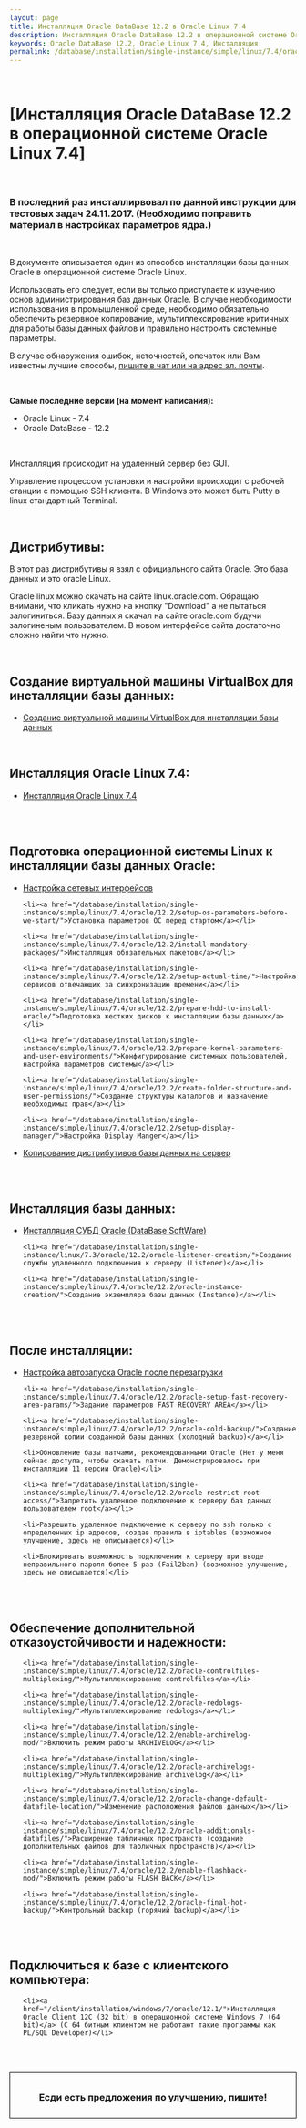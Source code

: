 ```yaml
---
layout: page
title: Инсталляция Oracle DataBase 12.2 в Oracle Linux 7.4
description: Инсталляция Oracle DataBase 12.2 в операционной системе Oracle Linux 7.4
keywords: Oracle DataBase 12.2, Oracle Linux 7.4, Инсталляция
permalink: /database/installation/single-instance/simple/linux/7.4/oracle/12.2/
---
```


<br/>

# [Инсталляция Oracle DataBase 12.2 в операционной системе Oracle Linux 7.4]

<br/>

### В последний раз инсталлирвовал по данной инструкции для тестовых задач 24.11.2017. (Необходимо поправить материал в настройках параметров ядра.)

<br/>

В документе описывается один из способов инсталляции базы данных Oracle в операционной системе Oracle Linux.

Использовать его следует, если вы только приступаете к изучению основ администрирования баз данных Oracle. В случае необходимости использования в промышленной среде, необходимо обязательно обеспечить резервное копирование, мультиплексирование критичных для работы базы данных файлов и правильно настроить системные параметры.

В случае обнаружения ошибок, неточностей, опечаток или Вам известны лучшие способы, <a href="/chat/">пишите в чат или на адрес эл. почты</a>.

<br/>

<strong>Самые последние версии (на момент написания):</strong>

<ul>
	<li>Oracle Linux - 7.4</li>
	<li>Oracle DataBase - 12.2</li>
</ul>

<br/>

Инсталляция происходит на удаленный сервер без GUI.

Управление процессом установки и настройки происходит с рабочей станции с помощью SSH клиента. В Windows это может быть Putty в linux стандартный Terminal.

<br/>

## Дистрибутивы:

В этот раз дистрибутивы я взял с официального сайта Oracle. Это база данных и это oracle Linux.

Oracle linux можно скачать на сайте linux.oracle.com. Обращаю внимани, что кликать нужно на кнопку "Download" а не пытаться залогиниться.
Базу данных я скачал на сайте oracle.com будучи залогиненым пользователем. В новом интерфейсе сайта достаточно сложно найти что нужно.

<br/>

## Создание виртуальной машины VirtualBox для инсталляции базы данных:

<ul>
	<li><a href="/database/installation/single-instance/simple/oel/7.4/oracle/db/12.2/">Создание виртуальной машины VirtualBox для инсталляции базы данных</a><br/></li>
</ul>

<br/>

## Инсталляция Oracle Linux 7.4:

<ul>
	<li><a href="/database/installation/single-instance/simple/linux/7.4/oracle/12.2/oel-7.4-installation/">Инсталляция Oracle Linux 7.4</a><br/></li>
</ul>

<br/><br/>

## Подготовка операционной системы Linux к инсталляции базы данных Oracle:

<ul>
	<li><a href="/database/installation/single-instance/simple/linux/7.4/oracle/12.2/network-interfaces/">Настройка сетевых интерфейсов</a></li>

    <li><a href="/database/installation/single-instance/simple/linux/7.4/oracle/12.2/setup-os-parameters-before-we-start/">Установка параметров ОС перед стартом</a></li>

    <li><a href="/database/installation/single-instance/simple/linux/7.4/oracle/12.2/install-mandatory-packages/">Инсталляция обязательных пакетов</a></li>

    <li><a href="/database/installation/single-instance/simple/linux/7.4/oracle/12.2/setup-actual-time/">Настройка сервисов отвечающих за синхронизацию времени</a></li>

    <li><a href="/database/installation/single-instance/simple/linux/7.4/oracle/12.2/prepare-hdd-to-install-oracle/">Подготовка жестких дисков к инсталляции базы данных</a></li>

    <li><a href="/database/installation/single-instance/simple/linux/7.4/oracle/12.2/prepare-kernel-parameters-and-user-environments/">Конфигурирование системных пользователей, настройка параметров системы</a></li>

    <li><a href="/database/installation/single-instance/simple/linux/7.4/oracle/12.2/create-folder-structure-and-user-permissions/">Создание структуры каталогов и назначение необходимых прав</a></li>

    <li><a href="/database/installation/single-instance/simple/linux/7.4/oracle/12.2/setup-display-manager/">Настройка Display Manger</a></li>

  <li><a href="/database/installation/single-instance/simple/linux/7.4/oracle/12.2/copy-oracle-distrib-on-server/">Копирование дистрибутивов базы данных на сервер</a></li>

</ul>

<br/><br/>

## Инсталляция базы данных:

<ul>
	<li><a href="/database/installation/single-instance/simple/linux/7.4/oracle/12.2/oracle-database-software-installation/">Инсталляция СУБД Oracle (DataBase SoftWare)</a></li>

    <li><a href="/database/installation/single-instance/linux/7.3/oracle/12.2/oracle-listener-creation/">Создание службы удаленного подключения к серверу (Listener)</a></li>

    <li><a href="/database/installation/single-instance/simple/linux/7.4/oracle/12.2/oracle-instance-creation/">Создание экземпляра базы данных (Instance)</a></li>

</ul>

<br/><br/>

## После инсталляции:

<ul>
	<li><a href="/database/installation/single-instance/simple/linux/7.4/oracle/12.2/autorstart-oracle-after-restart/">Настройка автозапуска Oracle после перезагрузки</a></li>

    <li><a href="/database/installation/single-instance/simple/linux/7.4/oracle/12.2/oracle-setup-fast-recovery-area-params/">Задание параметров FAST RECOVERY AREA</a></li>

    <li><a href="/database/installation/single-instance/simple/linux/7.4/oracle/12.2/oracle-cold-backup/">Создание резервной копии созданной базы данных (холодный backup)</a></li>

    <li>Обновление базы патчами, рекомендованными Oracle (Нет у меня сейчас доступа, чтобы скачать патчи. Демонстрировалось при инсталляции 11 версии Oracle)</li>

    <li><a href="/database/installation/single-instance/simple/linux/7.4/oracle/12.2/oracle-restrict-root-access/">Запретить удаленное подключение к серверу баз данных пользователем root</a></li>

    <li>Разрешить удаленное подключение к серверу по ssh только с определенных ip адресов, создав правила в iptables (возможное улучшение, здесь не описывается)</li>

    <li>Блокировать возможность подключения к серверу при вводе неправильного пароля более 5 раз (Fail2ban) (возможное улучшение, здесь не описывается)</li>

</ul>

<br/><br/>

## Обеспечение дополнительной отказоустойчивости и надежности:

<ul>

    <li><a href="/database/installation/single-instance/simple/linux/7.4/oracle/12.2/oracle-controlfiles-multiplexing/">Мультиплексирование controlfiles</a></li>

    <li><a href="/database/installation/single-instance/simple/linux/7.4/oracle/12.2/oracle-redologs-multiplexing/">Мультиплексирование redologs</a></li>

    <li><a href="/database/installation/single-instance/simple/linux/7.4/oracle/12.2/enable-archivelog-mod/">Включить режим работы ARCHIVELOG</a></li>

    <li><a href="/database/installation/single-instance/simple/linux/7.4/oracle/12.2/oracle-archivelogs-multiplexing/">Мультиплексирование archivelog</a></li>

    <li><a href="/database/installation/single-instance/simple/linux/7.4/oracle/12.2/oracle-change-default-datafile-location/">Изменение расположения файлов данных</a></li>

    <li><a href="/database/installation/single-instance/simple/linux/7.4/oracle/12.2/oracle-additionals-datafiles/">Расширение табличных пространств (создание дополнительных файлов для табличных пространств)</a></li>

    <li><a href="/database/installation/single-instance/simple/linux/7.4/oracle/12.2/enable-flashback-mod/">Включить режим работы FLASH BACK</a></li>

    <li><a href="/database/installation/single-instance/simple/linux/7.4/oracle/12.2/oracle-final-hot-backup/">Контрольный backup (горячий backup)</a></li>

</ul>

<br/><br/>

## Подключиться к базе с клиентского компьютера:

<ul>

    <li><a href="/client/installation/windows/7/oracle/12.1/">Инсталляция Oracle Client 12C (32 bit) в операционной системе Windows 7 (64 bit)</a> (C 64 битным клиентом не работают такие программы как PL/SQL Developer)</li>

</ul>

<br/><br/>

<div style="padding:10px; border:thin solid black;" align="center">

  <h3>Есди есть предложения по улучшению, пишите!</h3>

</div>
